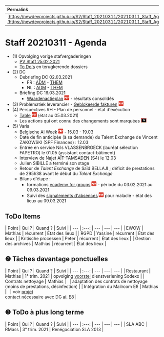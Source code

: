 <link rel="stylesheet" href="https://newdevprojects.github.io/S2/S2.css">
<link rel="stylesheet" href="S2.css">

&nbsp;

&nbsp;

| Permalink |
| :--- |
| [https://newdevprojects.github.io/S2/Staff_20210311/20210311_Staff_Agenda.html](https://newdevprojects.github.io/S2/Staff_20210311/20210311_Staff_Agenda.html) | 

# Staff 20210311 - Agenda

* (1) Opvolging vorige stafvergaderingen
	* [PV Staff 25.02.2021](https://newdevprojects.github.io/S2/Staff_20210225/20210225_Staff_PV.html)
	* [To Do's](#todo) en terugkerende dossiers
* (2) DC 
	* Debriefing DC 02.03.2021
		* FR : [ADM](https://newdevprojects.github.io/S2/Staff/20210302_Adm_FR.pdf) - [THEM](https://newdevprojects.github.io/S2/Staff/20210302_Them_FR.pdf)
		* NL : [ADM](https://newdevprojects.github.io/S2/Staff/20210302_Adm_NL.pdf) - [THEM](https://newdevprojects.github.io/S2/Staff/20210302_Them_NL.pdf)
	* Briefing DC 16.03.2021
		* [Waardenactieplan](20210223_Waardenactieplan_2021_nota_voor_DIRCOM.pdf) ![](pdf.png) - résultats consolidés
* (3) Problematiek leverancier - [Geblokeerde fakturen](20210303_Geblokeerde_fakturen.pdf) ![](pdf.png)
* (4) Perspectives RH - Plan de personnel - état d'exécution
	* [Table](TablePlansPersonnel_20210308.pdf) ![](pdf.png) (état au 05.03.2021)
	* Les actions qui ont connu des changements sont marquées ![](table_NEW.png)
* (5) Varia
	* [Belgische AI Week](Belgische_AI_Week.pdf) ![](pdf.png) - 15.03 - 19.03
	* Date de fin anticipée (à sa demande) du Talent Exchange de Vincent ZAKOWSKI (SPF Finances) : 12.03
	* Entrée en service Nils VLASSENBROECK (lauréat sélection FAPETRO) le 01.05  (assistant contact-bâtiment)
	* Interview de Najet A&Iuml;T-TAMSADEN (S4) le 12.03
	* Julien SIBILLE a terminé son stage 
	* Retour de *Talent Exchange* de Saïd BELLAJI ; déficit de prestations de 295h38 avant le début du *Talent Exchange*
	* Bilans d'étape :
		* formations [ecademy for groups](ecademy_for_groups_20210201_20210305.pdf) ![](pdf.png)  - période du 03.02.2021 au 09.03.2021
		* Suivi des [signalements d'absences](20210308_Monitoring_Ziektemelding_S2.pdf) ![](pdf.png) pour maladie - état des lieux au 09.03.2021


<a name="todo"> </a>

## ToDo Items

| Point | Qui ? | Quand ? | Suivi |
| --- | :---: | --- | --- | --- |
| EWOW | Mathias | récurrent | &Eacute;tat des lieux |
| RGPD | Yassine | récurrent | &Eacute;tat des lieux |
| Kritische processen | Peter | récurrent | &Eacute;tat des lieux |
| Gestion des archives | Mathias | récurrent | &Eacute;tat des lieux |

## &#10103; Tâches davantage ponctuelles

| Point | Qui ? | Quand ? | Suivi |
| --- | :---: | --- | --- | --- |
| Restaurant | Mathias | 1° trim. 2021 | opvolging [voorstel](https://newdevprojects.github.io/S2/Staff_20210107/20210107_Sodexo_aangepaste_werking.pdf) dienstverlening Sodexo |
| Contrats nettoyage | Mathias | &nbsp; | adaptation des contrats de nettoyage (moins de prestations, désinfection) |
| Intégration du Mailroom E8 | Mathias | &nbsp; | voir [projet](https://newdevprojects.github.io/S2/Staff_20210204/Nota_verzendingsdienst_E8.pdf)<br>contact nécessaire avec DG ai. E8 |

## &#10104; ToDo à plus long terme

| Point | Qui ? | Quand ? | Suivi |
| --- | :---: | --- | --- | --- |
| SLA ABC | RMass | 3° trim. 2021 | Renégociation SLA 2013 |
